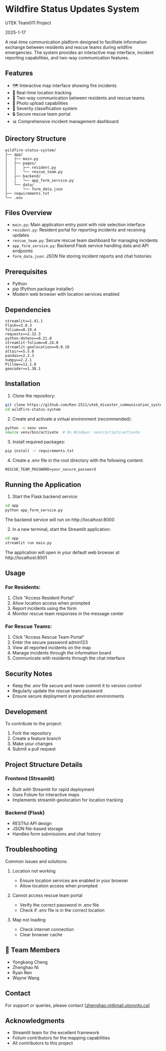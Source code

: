 # Wildfire Status Updates System
UTEK Team011 Project<br>

2025-1-17<br>

A real-time communication platform designed to facilitate information exchange between residents and rescue teams during wildfire emergencies. The system provides an interactive map interface, incident reporting capabilities, and two-way communication features.

## Features

- 🗺️ Interactive map interface showing fire incidents
- 📍 Real-time location tracking
- 📱 Two-way communication between residents and rescue teams
- 📸 Photo upload capabilities
- 🚨 Severity classification system
- 🔒 Secure rescue team portal
- 📊 Comprehensive incident management dashboard

## Directory Structure

```
wildfire-status-system/
├── app/
│   ├── main.py
│   ├── pages/
│   │   ├── resident.py
│   │   └── rescue_team.py
│   ├── backend/
│   │   └── app_form_service.py
│   └── data/
│       └── form_data.json
├── requirements.txt
└── .env

```

## Files Overview

- `main.py`: Main application entry point with role selection interface
- `resident.py`: Resident portal for reporting incidents and receiving updates
- `rescue_team.py`: Secure rescue team dashboard for managing incidents
- `app_form_service.py`: Backend Flask service handling data and API endpoints
- `form_data.json`: JSON file storing incident reports and chat histories

## Prerequisites

- Python 
- pip (Python package installer)
- Modern web browser with location services enabled

## Dependencies

```
streamlit==1.41.1
Flask==3.0.3
folium==0.19.4
requests==2.32.3
python-dotenv==0.21.0
streamlit-folium==0.24.0
streamlit-geolocation==0.0.10
altair==5.5.0
pandas==2.2.3
numpy==2.2.1
Pillow==11.1.0
geocoder==1.38.1
```

## Installation

1. Clone the repository:
```bash
git clone https://github.com/Ken-2511/utek_disaster_communication_system.git
cd wildfire-status-system
```

2. Create and activate a virtual environment (recommended):
```bash
python -m venv venv
source venv/bin/activate  # On Windows: venv\Scripts\activate
```

3. Install required packages:
```bash
pip install -r requirements.txt
```

4. Create a .env file in the root directory with the following content:
```
RESCUE_TEAM_PASSWORD=your_secure_password
```

## Running the Application

1. Start the Flask backend service:
```bash
cd app
python app_form_service.py
```
The backend service will run on http://localhost:8000

2. In a new terminal, start the Streamlit application:
```bash
cd app
streamlit run main.py
```
The application will open in your default web browser at http://localhost:8501

## Usage

### For Residents:
1. Click "Access Resident Portal"
2. Allow location access when prompted
3. Report incidents using the form
4. Monitor rescue team responses in the message center

### For Rescue Teams:
1. Click "Access Rescue Team Portal"
2. Enter the secure password admin123
3. View all reported incidents on the map
4. Manage incidents through the information board
5. Communicate with residents through the chat interface

## Security Notes

- Keep the .env file secure and never commit it to version control
- Regularly update the rescue team password
- Ensure secure deployment in production environments

## Development

To contribute to the project:
1. Fork the repository
2. Create a feature branch
3. Make your changes
4. Submit a pull request

## Project Structure Details

### Frontend (Streamlit)
- Built with Streamlit for rapid deployment
- Uses Folium for interactive maps
- Implements streamlit-geolocation for location tracking

### Backend (Flask)
- RESTful API design
- JSON file-based storage
- Handles form submissions and chat history

## Troubleshooting

Common issues and solutions:

1. Location not working
   - Ensure location services are enabled in your browser
   - Allow location access when prompted

2. Cannot access rescue team portal
   - Verify the correct password in .env file
   - Check if .env file is in the correct location

3. Map not loading
   - Check internet connection
   - Clear browser cache


## 👥 Team Members

- Yongkang Cheng
- Zhenghao Ni  
- Ryan Ren 
- Wayne Wang 

## Contact

For support or queries, please contact [zhenghao.ni@mail.utoronto.ca]

## Acknowledgments

- Streamlit team for the excellent framework
- Folium contributors for the mapping capabilities
- All contributors to this project
